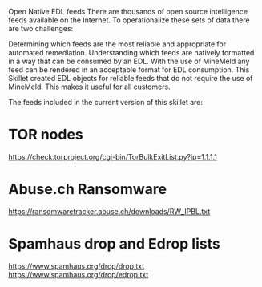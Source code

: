 Open Native EDL feeds
There are thousands of open source intelligence feeds available on the Internet. To operationalize these sets of data there are two challenges:

Determining which feeds are the most reliable and appropriate for automated remediation.
Understanding which feeds are natively formatted in a way that can be consumed by an EDL. 
With the use of MineMeld any feed can be rendered in an acceptable format for EDL consumption. This Skillet created EDL objects for reliable feeds that do not require the use of MineMeld. This makes it useful for all customers.

The feeds included in the current version of this skillet are:

# TOR nodes
https://check.torproject.org/cgi-bin/TorBulkExitList.py?ip=1.1.1.1

# Abuse.ch Ransomware
https://ransomwaretracker.abuse.ch/downloads/RW_IPBL.txt

# Spamhaus drop and Edrop lists
https://www.spamhaus.org/drop/drop.txt
https://www.spamhaus.org/drop/edrop.txt
